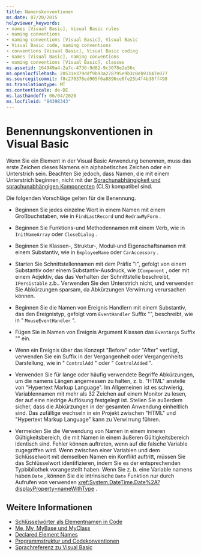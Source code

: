 ```yaml
---
title: Namenskonventionen
ms.date: 07/20/2015
helpviewer_keywords:
- names [Visual Basic], Visual Basic rules
- naming conventions
- naming conventions [Visual Basic], Visual Basic
- Visual Basic code, naming conventions
- conventions [Visual Basic], Visual Basic coding
- names [Visual Basic], naming conventions
- naming conventions [Visual Basic], classes
ms.assetid: 164949a4-2a7c-4736-9d82-9c3078e2e56c
ms.openlocfilehash: 20531e379ddf9b93a278795e9b3c0eb91b47e077
ms.sourcegitcommit: f8c270376ed905f6a8896ce0fe25b4f4b38ff498
ms.translationtype: MT
ms.contentlocale: de-DE
ms.lasthandoff: 06/04/2020
ms.locfileid: "84398343"
---
```

# <a name="visual-basic-naming-conventions"></a>Benennungskonventionen in Visual Basic
Wenn Sie ein Element in der Visual Basic Anwendung benennen, muss das erste Zeichen dieses Namens ein alphabetisches Zeichen oder ein Unterstrich sein. Beachten Sie jedoch, dass Namen, die mit einem Unterstrich beginnen, nicht mit der [Sprachunabhängigkeit und sprachunabhängigen Komponenten](../../../standard/language-independence-and-language-independent-components.md) (CLS) kompatibel sind.  
  
 Die folgenden Vorschläge gelten für die Benennung.  
  
- Beginnen Sie jedes einzelne Wort in einem Namen mit einem Großbuchstaben, wie in `FindLastRecord` und `RedrawMyForm` .  
  
- Beginnen Sie Funktions-und Methodennamen mit einem Verb, wie in `InitNameArray` oder `CloseDialog` .  
  
- Beginnen Sie Klassen-, Struktur-, Modul-und Eigenschaftsnamen mit einem Substantiv, wie in `EmployeeName` oder `CarAccessory` .  
  
- Starten Sie Schnittstellennamen mit dem Präfix "I", gefolgt von einem Substantiv oder einem Substantiv-Ausdruck, wie `IComponent` , oder mit einem Adjektiv, das das Verhalten der Schnittstelle beschreibt, `IPersistable` z.b.. Verwenden Sie den Unterstrich nicht, und verwenden Sie Abkürzungen sparsam, da Abkürzungen Verwirrung verursachen können.  
  
- Beginnen Sie die Namen von Ereignis Handlern mit einem Substantiv, das den Ereignistyp, gefolgt vom `EventHandler` Suffix "", beschreibt, wie in " `MouseEventHandler` ".  
  
- Fügen Sie in Namen von Ereignis Argument Klassen das `EventArgs` Suffix "" ein.  
  
- Wenn ein Ereignis über das Konzept "Before" oder "After" verfügt, verwenden Sie ein Suffix in der Vergangenheit oder Vergangenheits Darstellung, wie in " `ControlAdd` " oder " `ControlAdded` ".  
  
- Verwenden Sie für lange oder häufig verwendete Begriffe Abkürzungen, um die namens Längen angemessen zu halten, z. b. "HTML" anstelle von "Hypertext Markup Language". Im Allgemeinen ist es schwierig, Variablennamen mit mehr als 32 Zeichen auf einem Monitor zu lesen, der auf eine niedrige Auflösung festgelegt ist. Stellen Sie außerdem sicher, dass die Abkürzungen in der gesamten Anwendung einheitlich sind. Das zufällige wechseln in ein Projekt zwischen "HTML" und "Hypertext Markup Language" kann zu Verwirrung führen.  
  
- Vermeiden Sie die Verwendung von Namen in einem inneren Gültigkeitsbereich, die mit Namen in einem äußeren Gültigkeitsbereich identisch sind. Fehler können auftreten, wenn auf die falsche Variable zugegriffen wird. Wenn zwischen einer Variablen und dem Schlüsselwort mit demselben Namen ein Konflikt auftritt, müssen Sie das Schlüsselwort identifizieren, indem Sie es der entsprechenden Typbibliothek vorangestellt haben. Wenn Sie z. b. eine Variable namens haben `Date` , können Sie die intrinsische `Date` Funktion nur durch Aufrufen von verwenden <xref:System.DateTime.Date%2A?displayProperty=nameWithType> .  
  
## <a name="see-also"></a>Weitere Informationen

- [Schlüsselwörter als Elementnamen in Code](keywords-as-element-names-in-code.md)
- [Me, My, MyBase und MyClass](me-my-mybase-and-myclass.md)
- [Declared Element Names](../language-features/declared-elements/declared-element-names.md)
- [Programmstruktur und Codekonventionen](program-structure-and-code-conventions.md)
- [Sprachreferenz zu Visual Basic](../../language-reference/index.md)
